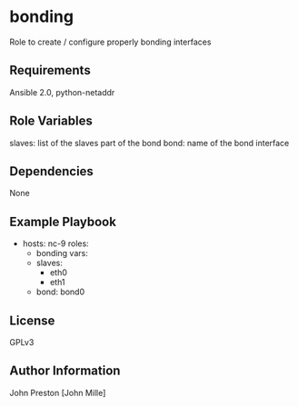 bonding
=========

Role to create / configure properly bonding interfaces

Requirements
------------

Ansible 2.0, python-netaddr

Role Variables
--------------

slaves: list of the slaves part of the bond
bond: name of the bond interface


Dependencies
------------

None

Example Playbook
----------------

- hosts: nc-9
  roles:
  - bonding
  vars:
  - slaves:
    - eth0
    - eth1
  - bond: bond0

License
-------

GPLv3

Author Information
------------------

John Preston [John Mille]

